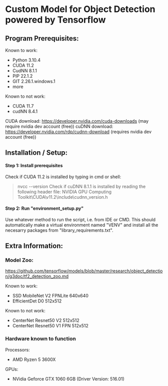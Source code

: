 # Custom Model for Object Detection powered by Tensorflow
## Program Prerequisites:
Known to work:
- Python 3.10.4
- CUDA 11.2 
- CudNN 8.1.1
- PIP 22.1.2
- GIT 2.26.1.windows.1
- more

Known to not work:
- CUDA 11.7
- cudNN 8.4.1


CUDA download:  https://developer.nvidia.com/cuda-downloads (may require nvidia dev account (free))
cuDNN download: https://developer.nvidia.com/rdp/cudnn-download (requires nvidia dev account (free))



## Installation / Setup:
#### Step 1: Install prerequisites
Check if CUDA 11.2 is installed by typing in cmd or shell:
> nvcc --version
Check if cuDNN 8.1.1 is installed by reading the following header file:
> NVIDIA GPU Computing Toolkit\CUDA\v11.2\include\cudnn_version.h


#### Step 2: Run "environment_setup.py"
Use whatever method to run the script, i.e. from IDE or CMD.
This should automatically make a virtual environment named "VENV" and install all the necesarry packages from "library_requirements.txt".


## Extra Information:
### Model Zoo:
https://github.com/tensorflow/models/blob/master/research/object_detection/g3doc/tf2_detection_zoo.md

Known to work:
- SSD MobileNet V2 FPNLite 640x640
- EfficientDet D0 512x512

Known to not work:
- CenterNet Resnet50 V2 512x512
- CenterNet Resnet50 V1 FPN 512x512

### Hardware known to function
Processors:
- AMD Ryzen 5 3600X 

GPUs:
- NVidia Geforce GTX 1060 6GB (Driver Version: 516.01)
